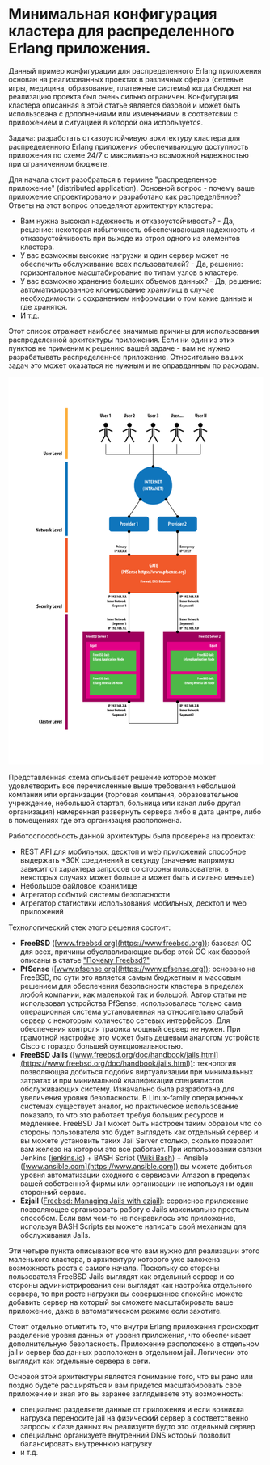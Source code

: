 # Минимальная конфигурация кластера для распределенного Erlang приложения.

Данный пример конфигурации для распределенного Erlang приложения основан на реализованных проектах в различных сферах (сетевые игры, медицина, образование, платежные системы) когда бюджет на реализацию проекта был очень сильно ограничен. Конфигурация кластера описанная в этой статье является базовой и может быть использована с дополнениями или изменениями в соответсвии с приложением и ситуацией в которой она используется.

Задача: разработать отказоустойчивую архитектуру кластера для распределенного Erlang приложения обеспечивающую доступность приложения по схеме 24/7 с максимально возможной надежностью при ограниченном бюджете.

Для начала стоит разобраться в термине "распределенное приложение" (distributed application). Основной вопрос - почему ваше приложение спроектировано и разработано как распределённое?    Ответы на этот вопрос определяют архитектуру кластера:

* Вам нужна высокая надежность и отказоустойчивость? - Да, решение: некоторая избыточность обеспечивающая надежность и отказоустойчивость при выходе из строя одного из элементов кластера.
* У вас возможны высокие нагрузки и один сервер может не обеспечить обслуживание всех пользователей? - Да, решение: горизонтальное масштабирование по типам узлов в кластере.
* У вас возможно хранение больших объемов данных? - Да, решение: автоматизированное клонирование хранилищ в случае необходимости с сохранением информации о том какие данные и где хранятся.
* И т.д.

Этот список отражает наиболее значимые причины для использования  распределенной архитектуры приложения. Если ни один из этих пунктов не применим к решению вашей задаче - вам не нужно разрабатывать распределенное приложение. Относительно ваших задач это может оказаться не нужным и не оправданным по расходам.

![](https://raw.githubusercontent.com/ArboreusSystems/arboreus_articles/master/erlang/minimal_cluster_configuration/illustrations/minimal_solution_01.png)

Представленная схема описывает решение которое может удовлетворить все перечисленные выше требования небольшой компании или организации (торговая компания, образовательное учреждение, небольшой стартап, больница или какая либо другая организация) намеренная развернуть сервера либо в дата центре, либо в помещениях где эта организация расположена.

Работоспособность данной архитектуры была проверена на проектах:

* REST API для мобильных, десктоп и web приложений способное выдержать +30К соединений в секунду (значение напрямую зависит от характера запросов со стороны пользователя, в некоторых случаях может больше а может быть и сильно меньше)
* Небольшое файловое хранилище
* Агрегатор событий системы безопасности 
* Агрегатор статистики использования мобильных, десктоп и web приложений

Технологический  стек этого решения состоит:

* **FreeBSD** ([www.freebsd.org](https://www.freebsd.org)): базовая ОС для всех, причины обуславливающие выбор этой ОС как базовой  описаны в статье ["Почему Freebsd?"](https://github.com/ArboreusSystems/arboreus_articles/blob/master/freebsd/why_freebsd/rus.why_freebsd.md)
* **PfSense** ([www.pfsense.org](https://www.pfsense.org)): основано на FreeBSD, по сути это является самым бюджетным и массовым решением для обеспечения безопасности кластера в пределах любой компании, как маленькой так и большой. Автор статьи не использовал устройства PfSense, использовалась только сама операционная система установленная на относительно слабый сервер с некоторым количество сетевых интерфейсов. Для обеспечения контроля трафика мощный сервер не нужен. При грамотной настройке это может быть дешевым аналогом устройств Cisco c гораздо большей функциональностью.
* **FreeBSD Jails** ([www.freebsd.org/doc/handbook/jails.html](https://www.freebsd.org/doc/handbook/jails.html)): технология позволяющая добиться подобия виртуализации при минимальных затратах и при минимальной квалификации специалистов обслуживающих систему. Изначально была разработана для увеличения уровня безопасности. В Linux-family операционных системах существует аналог, но практическое использование показало, то что это работает требуя больших ресурсов и медленнее. FreeBSD Jail может быть настроен таким образом что со стороны пользователя это будет выглядеть как отдельный сервер и вы можете установить таких Jail Server столько, сколько позволит вам железо на котором это все работает. При использовании связки Jenkins ([jenkins.io](https://jenkins.io)) + BASH Script ([Wiki Bash](https://en.wikipedia.org/wiki/Bash_(Unix_shell))) + Ansible ([www.ansible.com](https://www.ansible.com)) вы можете добиться уровня автоматизации сходного с сервисами Amazon в пределах вашей собственной фирмы или организации не используя ни один сторонний сервис.
* **Ezjail** ([Freebsd: Managing Jails with ezjail](https://www.freebsd.org/doc/handbook/jails-ezjail.html)): сервисное приложение позволяющее организовать работу с Jails максимально простым способом. Если вам чем-то не понравилось это приложение, используя BASH Scripts вы можете написать свой механизм для обслуживания Jails.

Эти четыре пункта описывают все что вам нужно для реализации этого маленького кластера, в архитектуру которого уже заложена возможность роста с самого начала. Поскольку со стороны пользователя FreeBSD Jails выглядят как отдельный сервер и со стороны администрирования они выглядят как настройка отдельного сервера, то при росте нагрузки вы совершенное спокойно можете добавить сервер на который вы сможете масштабировать ваше приложение, даже в автоматическом режиме если захотите.

Стоит отдельно отметить то, что внутри Erlang приложения происходит разделение уровня данных от уровня приложения, что обеспечивает дополнительную безопасность. Приложение расположено  в отдельном jail и сервер баз данных расположен в отдельном jail. Логически это выглядит как отдельные сервера в сети.

Основой этой архитектуры является понимание того, что вы рано или поздно будете расширяться и вам придется масштабировать свое приложение и зная это вы заранее заглядываете эту возможность:

* специально разделяете данные от приложения и если возникла нагрузка переносите jail на физический сервер а соответственно запросы к базе данных вы реализуете будто это отдельный сервер
* специально организуете внутренний DNS который позволит балансировать внутреннюю нагрузку
* и т.д.




